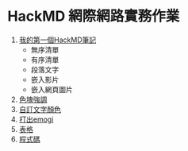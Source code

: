 # HackMD 網際網路實務作業

1. [我的第一個HackMD筆記](https://hackmd.io/WvFOuDkpSSyV3cgZ4XuAyQ)
    * 無序清單
    * 有序清單
    * 段落文字
    * 嵌入影片
    * 嵌入網頁圖片
2. [色塊強調](https://hackmd.io/-B7wn4oKQ1ujYJct5KShxw)
3. [自訂文字顏色](https://hackmd.io/Mvu_ERBNSCiYy3SMPxjh9A)
4. [打出emogi](https://hackmd.io/8cGIRE3fQi6sdhXdRj8v5Q)
5. [表格](https://hackmd.io/GtUd2l84Qr-lSYs_UdJzXQ)
6. [程式碼](https://hackmd.io/n5gp4CV2RI2d7Gou9WHc1Q)

